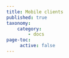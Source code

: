 ```yaml
---
title: Mobile clients
published: true
taxonomy:
    category:
        - docs
page-toc:
     active: false
---
```


<br>
